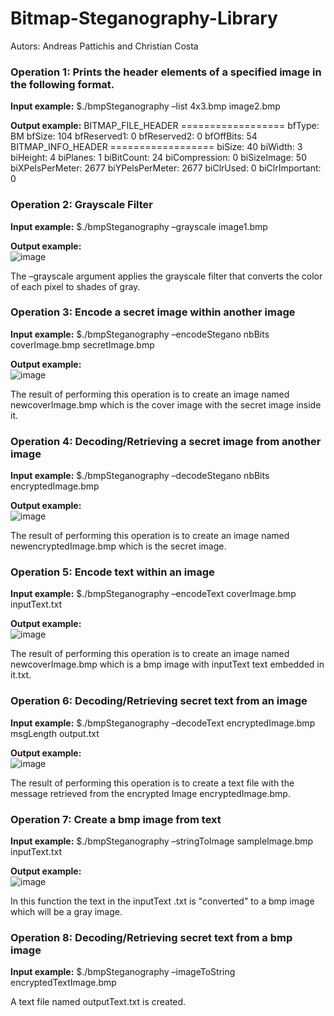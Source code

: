 # Bitmap-Steganography-Library

Autors: Andreas Pattichis and Christian Costa 

### Operation 1: Prints the header elements of a specified image in the following format.

**Input example:**
$./bmpSteganography –list 4x3.bmp image2.bmp

**Output example:**
BITMAP_FILE_HEADER ==================
bfType: BM
bfSize: 104
bfReserved1: 0
bfReserved2: 0
bfOffBits: 54
BITMAP_INFO_HEADER ==================
biSize: 40
biWidth: 3
biHeight: 4
biPlanes: 1
biBitCount: 24
biCompression: 0 biSizeImage: 50
biXPelsPerMeter: 2677
biYPelsPerMeter: 2677
biClrUsed: 0
biClrImportant: 0

### Operation 2: Grayscale Filter

**Input example:**
$./bmpSteganography –grayscale image1.bmp 

**Output example:**<br />
![image](https://user-images.githubusercontent.com/63289392/152789017-f8956aea-1e4c-43db-a866-891bc8d8ef7d.png)

The –grayscale argument applies the grayscale filter that converts the color of each pixel to shades of gray. 

### Operation 3: Encode a secret image within another image

**Input example:**
$./bmpSteganography –encodeStegano nbBits coverImage.bmp secretImage.bmp

**Output example:**<br />
![image](https://user-images.githubusercontent.com/63289392/152789063-bc2d53f8-7345-42be-8d45-7aca8dcb8be6.png)

The result of performing this operation is to create an image named newcoverImage.bmp which is the cover image with the secret image inside it.

### Operation 4: Decoding/Retrieving a secret image from another image

**Input example:**
$./bmpSteganography –decodeStegano nbBits encryptedImage.bmp

**Output example:**<br />
![image](https://user-images.githubusercontent.com/63289392/152789158-eba664d3-ff9c-41ea-8597-d4a3e9e401a9.png)

The result of performing this operation is to create an image named newencryptedImage.bmp which is the secret image. 

### Operation 5: Encode text within an image

**Input example:**
$./bmpSteganography –encodeText coverImage.bmp inputText.txt

**Output example:**<br />
![image](https://user-images.githubusercontent.com/63289392/152789600-ea1368df-3798-4d4a-9411-c853e88cfde7.png)

The result of performing this operation is to create an image named newcoverImage.bmp which is a bmp image with inputText text embedded in it.txt.

### Operation 6: Decoding/Retrieving secret text from an image

**Input example:**
$./bmpSteganography –decodeText encryptedImage.bmp msgLength output.txt

**Output example:**<br />
![image](https://user-images.githubusercontent.com/63289392/152789645-564ba06d-5d78-4e1b-8d14-19b675add11d.png)

The result of performing this operation is to create a text file with the message retrieved from the encrypted Image encryptedImage.bmp.

### Operation 7: Create a bmp image from text

**Input example:**
$./bmpSteganography –stringToImage sampleImage.bmp inputText.txt

**Output example:**<br />
![image](https://user-images.githubusercontent.com/63289392/152789688-00ee2dc7-4688-4a47-9c1d-e9d73fbb0cdb.png)

In this function the text in the inputText .txt is "converted" to a bmp image which will be a gray image.

### Operation 8: Decoding/Retrieving secret text from a bmp image

**Input example:**
$./bmpSteganography –imageToString encryptedTextImage.bmp

A text file named outputText.txt is created.
